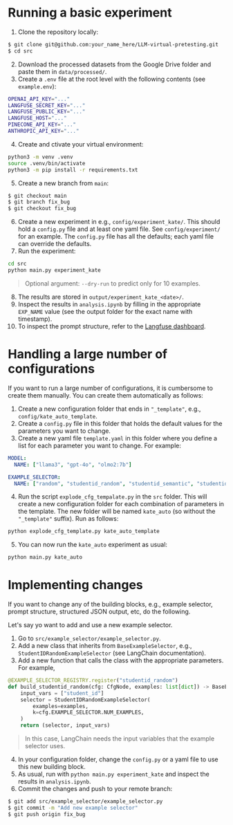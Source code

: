 # Running a basic experiment

1. Clone the repository locally:
```bash
$ git clone git@github.com:your_name_here/LLM-virtual-pretesting.git
$ cd src
```
2. Download the processed datasets from the Google Drive folder and paste them in `data/processed/`.
3. Create a `.env` file at the root level with the following contents (see `example.env`):
```bash
OPENAI_API_KEY="..."
LANGFUSE_SECRET_KEY="..."
LANGFUSE_PUBLIC_KEY="..."
LANGFUSE_HOST="..."
PINECONE_API_KEY="..."
ANTHROPIC_API_KEY="..."
```
4. Create and ctivate your virtual environment:
```bash
python3 -m venv .venv
source .venv/bin/activate
python3 -m pip install -r requirements.txt
```
5. Create a new branch from `main`:
```bash
$ git checkout main
$ git branch fix_bug
$ git checkout fix_bug
```
6. Create a new experiment in e.g., `config/experiment_kate/`. This should hold a `config.py` file and at least one yaml file. See `config/experiment/` for an example. The `config.py` file has all the defaults; each yaml file can override the defaults.
7. Run the experiment:
```bash
cd src
python main.py experiment_kate
```
> Optional argument: `--dry-run` to predict only for 10 examples.

8. The results are stored in `output/experiment_kate_<date>/`.
9. Inspect the results in `analysis.ipynb` by filling in the appropriate `EXP_NAME` value (see the output folder for the exact name with timestamp).
10. To inspect the prompt structure, refer to the [Langfuse dashboard](https://cloud.langfuse.com/project/cm8n8clg300k7ad07l3pjqklk).


# Handling a large number of configurations

If you want to run a large number of configurations, it is cumbersome to create them manually. You can create them automatically as follows:
1. Create a new configuration folder that ends in `"_template"`, e.g., `config/kate_auto_template`.
2. Create a `config.py` file in this folder that holds the default values for the parameters you want to change.
3. Create a new yaml file `template.yaml` in this folder where you define a list for each parameter you want to change. For example:
```yaml
MODEL:
  NAME: ["llama3", "gpt-4o", "olmo2:7b"]

EXAMPLE_SELECTOR:
  NAME: ["random", "studentid_random", "studentid_semantic", "studentid_recency"]
```

4. Run the script `explode_cfg_tempalate.py` in the `src` folder. This will create a new configuration folder for each combination of parameters in the template. The new folder will be named `kate_auto` (so without the `"_template"` suffix). Run as follows:
```bash
python explode_cfg_template.py kate_auto_template
```
5. You can now run the `kate_auto` experiment as usual:
```bash
python main.py kate_auto
```

# Implementing changes

If you want to change any of the building blocks, e.g., example selector, prompt structure, structured JSON output, etc, do the following.

Let's say yo want to add and use a new example selector.
1. Go to `src/example_selector/example_selector.py`.
2. Add a new class that inherits from `BaseExampleSelector`, e.g., `StudentIDRandomExampleSelector` (see LangChain documentation).
3. Add a new function that calls the class with the appropriate parameters. For example,
```python
@EXAMPLE_SELECTOR_REGISTRY.register("studentid_random")
def build_studentid_random(cfg: CfgNode, examples: list[dict]) -> BaseExampleSelector:
    input_vars = ["student_id"]
    selector = StudentIDRandomExampleSelector(
        examples=examples,
        k=cfg.EXAMPLE_SELECTOR.NUM_EXAMPLES,
    )
    return (selector, input_vars)
```
> In this case, LangChain needs the input variables that the example selector uses.

4. In your configuration folder, change the `config.py` or a yaml file to use this new building block.
5. As usual, run with `python main.py experiment_kate` and inspect the results in `analysis.ipynb`.
6. Commit the changes and push to your remote branch:
```bash
$ git add src/example_selector/example_selector.py
$ git commit -m "Add new example selector"
$ git push origin fix_bug
```





